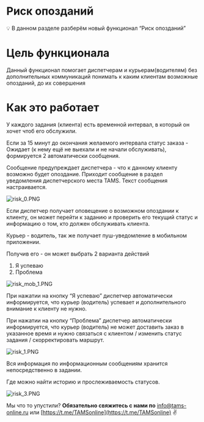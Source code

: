 # Риск опозданий

<aside>
💡 В данном разделе разберём новый функционал “Риск опозданий”

</aside>

# Цель функционала

Данный функционал помогает диспетчерам и курьерам(водителям) без дополнительных коммуникаций понимать к каким клиентам возможные опозданий, до их совершения

# Как это работает

У каждого задания (клиента) есть временной интервал, в который он хочет чтоб его обслужили.

Если за 15 минут до окончания желаемого интервала статус заказа - Ожидает (к нему ещё не выехали и не начали обслуживать), формируется 2 автоматически сообщения.

Сообщение предупреждает диспетчера - что к данному клиенту возможно будет опоздание. Приходит сообщение в раздел уведомления диспетчерского места TAMS. Текст сообщения настраивается.

![risk_0.PNG](%D0%A0%D0%B8%D1%81%D0%BA%20%D0%BE%D0%BF%D0%BE%D0%B7%D0%B4%D0%B0%D0%BD%D0%B8%D0%B8%CC%86%205992eb8a55a341148cbce69923676219/risk_0.png)

Если диспетчер получает оповещение о возможном опоздании к клиенту, он может перейти к заданию и проверить его текущий статус и информацию о том, кто должен обслуживать клиента.

Курьер - водитель, так же получает пуш-уведомление в мобильном приложении.

Получив его - он может выбрать 2 варианта действий

1. Я успеваю
2. Проблема

![risk_mob_1.PNG](%D0%A0%D0%B8%D1%81%D0%BA%20%D0%BE%D0%BF%D0%BE%D0%B7%D0%B4%D0%B0%D0%BD%D0%B8%D0%B8%CC%86%205992eb8a55a341148cbce69923676219/risk_mob_1.png)

При нажатии на кнопку “Я успеваю” диспетчер автоматически информируется, что курьер (водитель) успевает и дополнительного внимание к клиенту не нужно.

При нажатии на кнопку “Проблема” диспетчер автоматически информируется, что курьер (водитель) не может доставить заказ в указанное время и нужно связаться с клиентом / изменить статус задания / скорректировать маршрут. 

![risk_1.PNG](%D0%A0%D0%B8%D1%81%D0%BA%20%D0%BE%D0%BF%D0%BE%D0%B7%D0%B4%D0%B0%D0%BD%D0%B8%D0%B8%CC%86%205992eb8a55a341148cbce69923676219/risk_1.png)

Вся информация по информационным сообщениям хранится непосредственно в задании. 

Где можно найти историю и прослеживаемость статусов.

![risk_3.PNG](%D0%A0%D0%B8%D1%81%D0%BA%20%D0%BE%D0%BF%D0%BE%D0%B7%D0%B4%D0%B0%D0%BD%D0%B8%D0%B8%CC%86%205992eb8a55a341148cbce69923676219/risk_3.png)

Мы что то упустили?
**Обязательно свяжитесь с нами по** [info@tams-online.ru](mailto:info@tams-onine.ru) или [https://t.me/TAMSonline](https://t.me/TAMSonline) ✌️
